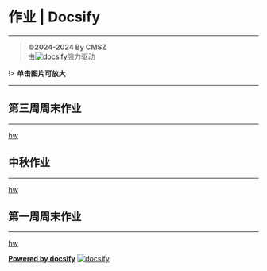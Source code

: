 <h1> 作业 | Docsify </h1>

-----
> **©2024-2024 By CMSZ**  
> 由[![docsify](https://img.shields.io/github/v/tag/docsifyjs/docsify?label=docsify
)](https://docsify.js.org/)强力驱动

!> **单击图片可放大**

-----
## 第三周周末作业 ##
-----
[hw](../hw/3.md ':include')
## 中秋作业 ##
-----
[hw](../hw/2.md ':include')
## 第一周周末作业 ##
-----
[hw](../hw/1.md ':include')


[**Powered by docsify**](https://docsify.js.org)
[![docsify](https://img.shields.io/github/v/tag/docsifyjs/docsify?label=docsify)](https://docsify.js.org/)
